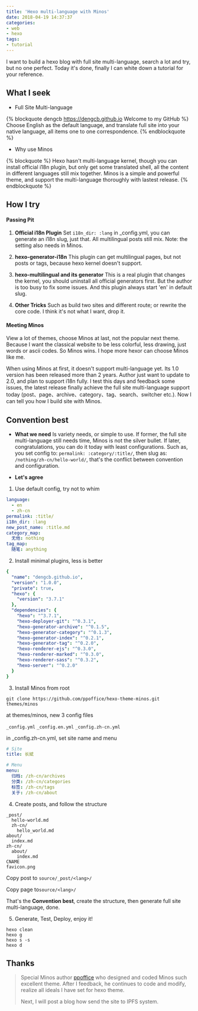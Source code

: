 ```yaml
---
title: 'Hexo multi-language with Minos'
date: 2018-04-19 14:37:37
categories:
- web
- hexo
tags:
- tutorial
---
```

I want to build a hexo blog with full site multi-language, search a lot and try, but no one perfect. Today it's done, finally I can white down a tutorial for your reference.

<!--more-->

## What I seek
- Full Site Multi-language

{% blockquote dengcb https://dengcb.github.io Welcome to my GitHub %}
Choose English as the default language, and translate full site into your native language, all items one to one correspondence.
{% endblockquote %}
- Why use Minos

{% blockquote %}
Hexo hasn't multi-language kernel, though you can install official i18n plugin, but only get some translated shell, all the content in different languages still mix together. Minos is a simple and powerful theme, and support the multi-language thoroughly with lastest release.
{% endblockquote %}

## How I try
#### Passing Pit
1. **Official i18n Plugin**
Set `i18n_dir: :lang` in \_config.yml, you can generate an i18n slug, just that. All multilingual posts still mix. Note: the setting also needs in Minos.

2. **hexo-generator-i18n**
This plugin can get multilingual pages, but not posts or tags, because hexo kernel doesn't support.

3. **hexo-multilingual and its generator**
This is a real plugin that changes the kernel, you should uninstall all official generators first. But the author is too busy to fix some issues. And this plugin always start 'en' in default slug.

4. **Other Tricks**
Such as build two sites and different route; or rewrite the core code. I think it's not what I want, drop it.

#### Meeting Minos
View a lot of themes, choose Minos at last, not the popular next theme. Because I want the classical website to be less colorful, less drawing, just words or ascii codes. So Minos wins. I hope more hexor can choose Minos like me.

When using Minos at first, it doesn't support multi-language yet. Its 1.0 version has been released more than 2 years. Author just want to update to 2.0, and plan to support i18n fully. I test this days and feedback some issues, the latest release finally achieve the full site multi-language support today (post、page、archive、category、tag、search、switcher etc.). Now I can tell you how I build site with Minos.

## Convention best
- **What we need**
Is variety needs, or simple to use. If former, the full site multi-language still needs time, Minos is not the silver bullet. If later, congratulations, you can do it today with least configurations. Such as, you set config to: `permalink: :category/:title/`, then slug as: `/nothing/zh-cn/hello-world/`, that's the conflict between convention and configuration.
  
  
- **Let's agree**
1. Use default config, try not to whim
```yaml
language:
  - en
  - zh-cn
permalink: :title/
i18n_dir: :lang
new_post_name: :title.md
category_map:
  无他: nothing
tag_map:
  随笔: anything
```

2. Install minimal plugins, less is better
```yaml
{
  "name": "dengcb.github.io",
  "version": "1.0.0",
  "private": true,
  "hexo": {
    "version": "3.7.1"
  },
  "dependencies": {
    "hexo": "^3.7.1",
    "hexo-deployer-git": "^0.3.1",
    "hexo-generator-archive": "^0.1.5",
    "hexo-generator-category": "^0.1.3",
    "hexo-generator-index": "^0.2.1",
    "hexo-generator-tag": "^0.2.0",
    "hexo-renderer-ejs": "^0.3.0",
    "hexo-renderer-marked": "^0.3.0",
    "hexo-renderer-sass": "^0.3.2",
    "hexo-server": "^0.2.0"
  }
}
```

3. Install Minos from root

  `git clone https://github.com/ppoffice/hexo-theme-minos.git themes/minos`

  at themes/minos, new 3 config files

  `_config.yml` `_config.en.yml` `_config.zh-cn.yml`

  in \_config.zh-cn.yml, set site name and menu
```yaml
# Site
title: 长斌

# Menu
menu:
  归档: /zh-cn/archives
  分类: /zh-cn/categories
  标签: /zh-cn/tags
  关于: /zh-cn/about
```

4. Create posts, and follow the structure
```
_post/
  hello-world.md
  zh-cn/
    hello_world.md
about/
  index.md
zh-cn/
  about/
    index.md
CNAME
favicon.png
```
  Copy post to `source/_post/<lang>/`

  Copy page to`source/<lang>/`

  That's the **Convention best**, create the structure, then generate full site multi-language, done.
  
  
5. Generate, Test, Deploy, enjoy it!
  
  ```
hexo clean
hexo g
hexo s -s
hexo d
```

## Thanks
> Special Minos author [ppoffice](https://ppoffice.github.io "Ruipeng Zhang") who designed and coded Minos such excellent theme. After I feedback, he continues to code and modify, realize all ideals I have set for hexo theme.
> 
> Next, I will post a blog how send the site to IPFS system.
